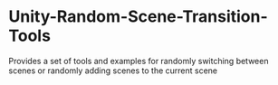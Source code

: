 # Unity-Random-Scene-Transition-Tools
Provides a set of tools and examples for randomly switching between scenes or randomly adding scenes to the current scene
